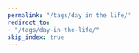 ```yaml
---
permalink: "/tags/day in the life/"
redirect_to:
- "/tags/day-in-the-life/"
skip_index: true
---
```


